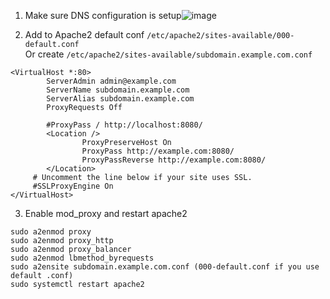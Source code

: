 1. Make sure DNS configuration is setup![image](https://user-images.githubusercontent.com/14835764/147830162-6cba2960-e841-4f3e-8f80-006ea18c228a.png)

2. Add to Apache2 default conf ```/etc/apache2/sites-available/000-default.conf``` <br/> Or create ```/etc/apache2/sites-available/subdomain.example.com.conf```
```
<VirtualHost *:80>
        ServerAdmin admin@example.com
        ServerName subdomain.example.com
        ServerAlias subdomain.example.com
        ProxyRequests Off

        #ProxyPass / http://localhost:8080/
        <Location />
                ProxyPreserveHost On
                ProxyPass http://example.com:8080/
                ProxyPassReverse http://example.com:8080/
        </Location>
     # Uncomment the line below if your site uses SSL.
     #SSLProxyEngine On
</VirtualHost>
```
3. Enable mod_proxy and restart apache2
```
sudo a2enmod proxy
sudo a2enmod proxy_http
sudo a2enmod proxy_balancer
sudo a2enmod lbmethod_byrequests
sudo a2ensite subdomain.example.com.conf (000-default.conf if you use default .conf)
sudo systemctl restart apache2
```
